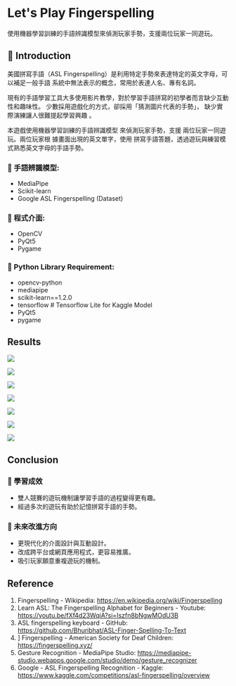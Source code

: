 # Let's Play Fingerspelling
 使用機器學習訓練的手語辨識模型來偵測玩家手勢，支援兩位玩家一同遊玩。
## :book: Introduction

美國拼寫手語（ASL Fingerspelling）是利用特定手勢來表達特定的英文字母，可以補足一般手語
系統中無法表示的概念，常用於表達人名、專有名詞。

現有的手語學習工具大多使用影片教學，對於學習手語拼寫的初學者而言缺少互動性和趣味性。
少數採用遊戲化的方式，卻採用「猜測圖片代表的手勢」， 缺少實際演練讓人很難提起學習興趣 。

本遊戲使用機器學習訓練的手語辨識模型 來偵測玩家手勢，支援 兩位玩家一同遊玩。兩位玩家根
據畫面出現的英文單字，使用 拼寫手語答題，透過遊玩與練習模式熟悉英文字母的手語手勢。

### :small_blue_diamond: 手語辨識模型:
* MediaPipe
* Scikit-learn
* Google ASL Fingerspelling (Dataset)
### :small_blue_diamond: 程式介面:
* OpenCV
* PyQt5
* Pygame
### :small_blue_diamond: Python Library Requirement:
* opencv-python
* mediapipe
* scikit-learn==1.2.0
* tensorflow # Tensorflow Lite for Kaggle Model
* PyQt5
* pygame

##  Results
![](https://github.com/jaifenny/Lets_Play_Fingerspelling/blob/main/picture/1.png)

![](https://github.com/jaifenny/Lets_Play_Fingerspelling/blob/main/picture/2.png)

![](https://github.com/jaifenny/Lets_Play_Fingerspelling/blob/main/picture/3.png)

![](https://github.com/jaifenny/Lets_Play_Fingerspelling/blob/main/picture/4.png)

![](https://github.com/jaifenny/Lets_Play_Fingerspelling/blob/main/picture/5.png)

![](https://github.com/jaifenny/Lets_Play_Fingerspelling/blob/main/picture/6.png)

![](https://github.com/jaifenny/Lets_Play_Fingerspelling/blob/main/picture/7.png)


## Conclusion

### :small_orange_diamond: 學習成效

- 雙人競賽的遊玩機制讓學習手語的過程變得更有趣。
- 經過多次的遊玩有助於記憶拼寫手語的手勢。

### :small_orange_diamond: 未來改進方向

- 更現代化的介面設計與互動設計。
- 改成跨平台或網頁應用程式，更容易推廣。
- 吸引玩家願意重複遊玩的機制。

## Reference
1. Fingerspelling - Wikipedia:
 https://en.wikipedia.org/wiki/Fingerspelling
2. Learn ASL: The Fingerspelling Alphabet for Beginners - Youtube:
 https://youtu.be/fXf4d23WqiA?si=Iszfn8bNgwMOdU3B
3. ASL fingerspelling keyboard - GitHub:
 https://github.com/Bhuribhat/ASL-Finger-Spelling-To-Text
4. ] Fingerspelling - American Society for Deaf Children:
 https://fingerspelling.xyz/
5. Gesture Recognition - MediaPipe Studio:
 https://mediapipe-studio.webapps.google.com/studio/demo/gesture_recognizer
6. Google - ASL Fingerspelling Recognition - Kaggle:
 https://www.kaggle.com/competitions/asl-fingerspelling/overview

